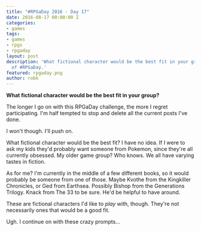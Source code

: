 ```yaml
---
title: "#RPGaDay 2016 - Day 17"
date: 2016-08-17 00:00:00 Z
categories:
- games
tags:
- games
- rpgs
- rpgaday
layout: post
description: 'What fictional character would be the best fit in your group? Day 17
  of #RPGaDay.'
featured: rpgaday.png
author: robk
---
```


**What fictional character would be the best fit in your group?**

The longer I go on with this RPGaDay challenge, the more I regret participating. I'm half tempted to stop and delete all the current posts I've done.

I won't though. I'll push on.

What fictional character would be the best fit? I have no idea. If I were to ask my kids they'd probably want someone from Pokemon, since they're all currently obsessed. My older game group? Who knows. We all have varying tastes in fiction.

As for me? I'm currently in the middle of a few different books, so it would probably be someone from one of those. Maybe Kvothe from the Kingkiller Chronicles, or Ged from Earthsea. Possibly Bishop from the Generations Trilogy. Knack from The 33 to be sure. He'd be helpful to have around.

These are fictional characters I'd like to *play* with, though. They're not necessarily ones that would be a good fit.

Ugh. I continue on with these crazy prompts...
